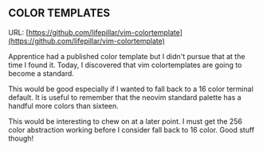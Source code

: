 ## COLOR TEMPLATES

URL: [https://github.com/lifepillar/vim-colortemplate](https://github.com/lifepillar/vim-colortemplate)

Apprentice had a published color template but I didn't pursue that at the time I found it.
Today, I discovered that vim colortemplates are going to become a standard.

This would be good especially if I wanted to fall back to a 16 color terminal default.
It is useful to remember that the neovim standard palette has a handful more colors than sixteen.

This would be interesting to chew on at a later point.
I must get the 256 color abstraction working before I consider fall back to 16 color.
Good stuff though!
